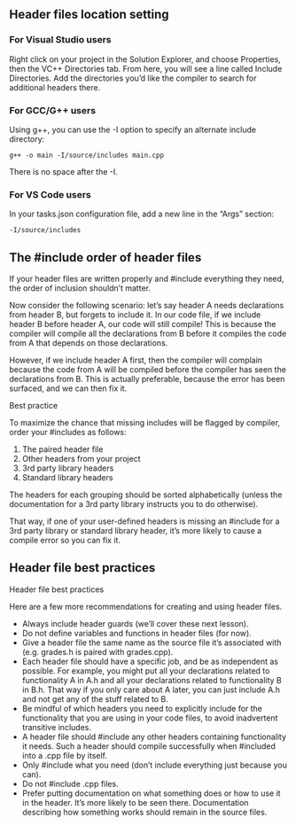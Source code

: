 ## Header files location setting

### For Visual Studio users

Right click on your project in the Solution Explorer, and choose Properties,
then the VC++ Directories tab.
From here, you will see a line called Include Directories.
Add the directories you’d like the compiler to search for additional headers there.

### For GCC/G++ users

Using g++, you can use the -I option to specify an alternate include directory:

```
g++ -o main -I/source/includes main.cpp
```

There is no space after the -I.

### For VS Code users

In your tasks.json configuration file, add a new line in the “Args” section:

```
-I/source/includes
```

## The #include order of header files

If your header files are written properly and #include everything they need, 
the order of inclusion shouldn’t matter.

Now consider the following scenario: let’s say header A needs declarations from header B, but forgets to include it. In our code file, if we include header B before header A, our code will still compile! This is because the compiler will compile all the declarations from B before it compiles the code from A that depends on those declarations.

However, if we include header A first, then the compiler will complain because the code from A will be compiled before the compiler has seen the declarations from B. This is actually preferable, because the error has been surfaced, and we can then fix it.


Best practice

To maximize the chance that missing includes will be flagged by compiler,
order your #includes as follows:

1. The paired header file
2. Other headers from your project
3. 3rd party library headers
4. Standard library headers

The headers for each grouping should be sorted alphabetically
(unless the documentation for a 3rd party library instructs you to do otherwise).

That way, if one of your user-defined headers is missing an #include for a 3rd party library or standard library header, it’s more likely to cause a compile error so you can fix it.

## Header file best practices

Header file best practices

Here are a few more recommendations for creating and using header files.

- Always include header guards (we’ll cover these next lesson).
- Do not define variables and functions in header files (for now).
- Give a header file the same name as the source file it’s associated with (e.g. grades.h is paired with grades.cpp).
- Each header file should have a specific job, and be as independent as possible. For example, you might put all your declarations related to functionality A in A.h and all your declarations related to functionality B in B.h. That way if you only care about A later, you can just include A.h and not get any of the stuff related to B.
- Be mindful of which headers you need to explicitly include for the functionality that you are using in your code files, to avoid inadvertent transitive includes.
- A header file should #include any other headers containing functionality it needs. Such a header should compile successfully when #included into a .cpp file by itself.
- Only #include what you need (don’t include everything just because you can).
- Do not #include .cpp files.
- Prefer putting documentation on what something does or how to use it in the header. It’s more likely to be seen there. Documentation describing how something works should remain in the source files.
